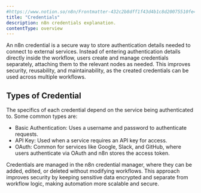```yaml
---
#https://www.notion.so/n8n/Frontmatter-432c2b8dff1f43d4b1c8d20075510fe4
title: "Credentials"
description: n8n credentials explanation.
contentType: overview
---
```


An n8n credential is a secure way to store authentication details needed to connect to external services. Instead of entering authentication details directly inside the workflow, users create and manage credentials separately, attaching them to the relevant nodes as needed. This improves security, reusability, and maintainability, as the created credentials can be used across multiple workflows.

## Types of Credential

The specifics of each credential depend on the service being authenticated to. Some common types are:

- Basic Authentication: Uses a username and password to authenticate requests.
- API Key: Used when a service requires an API key for access.
- OAuth: Common for services like Google, Slack, and GitHub, where users authenticate via OAuth and n8n stores the access token.

Credentials are managed in the n8n credential manager, where they can be added, edited, or deleted without modifying workflows. This approach improves security by keeping sensitive data encrypted and separate from workflow logic, making automation more scalable and secure.
